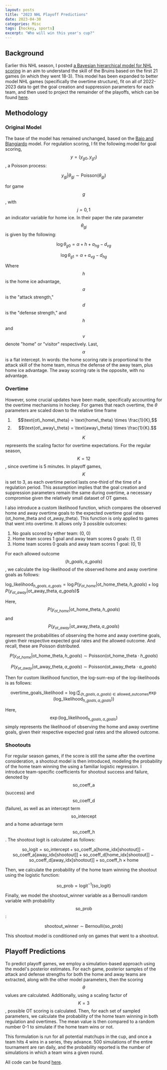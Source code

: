 ```yaml
---
layout: posts
title: "2023 NHL Playoff Predictions"
date: 2023-04-30
categories: Misc
tags: [hockey, sports]
excerpt: "Who will win this year's cup?"
---
```


<script src="https://cdn.mathjax.org/mathjax/latest/MathJax.js?config=TeX-AMS-MML_HTMLorMML" type="text/javascript"></script>


## Background

Earlier this NHL season, I posted [a Bayesian hierarchical model for NHL scoring](http://tylerjamesburch.com/blog/misc/hockey-bayes) in an aim to understand the skill of the Bruins based on the first 21 games (in which they went 18-3). This model has been expanded to better model NHL games (specifically the overtime structure), fit on all of 2022-2023 data to get the goal creation and suppression parameters for each team, and then used to project the remainder of the playoffs, which can be found [here](http://nhl-projections.tylerjamesburch.com).

## Methodology

### Original Model

The base of the model has remained unchanged, based on the  [Baio and Blangiardo](https://discovery.ucl.ac.uk/id/eprint/16040/1/16040.pdf) model. For regulation scoring, I fit the following model for goal scoring, $$y = (y_{g0}, y_{g1})$$, a Poisson process:

$$ y_{gj} | \theta_{gj} \sim \text{Poisson}(\theta_{gj})$$

for game $$g$$, with $$j = {0, 1}$$ an indicator variable for home ice. In their paper the rate parameter $$\theta_{gj}$$ is given by the following:

$$ \log \theta_{g0} = \alpha + h + a_{hg} - d_{vg}$$

$$ \log \theta_{g1} = \alpha + a_{vg} - d_{hg}$$

Where $$h$$ is the home ice advantage, $$a$$ is the "attack strength," $$d$$ is the "defense strength," and $$h$$ and $$v$$ denote "home" or "visitor" respectively. Last, $$\alpha$$ is a flat intercept. In words: the home scoring rate is proportional to the attack skill of the home team, minus the defense of the away team, plus home ice advantage. The away scoring rate is the opposite, with no advantage.

### Overtime 

However, some crucial updates have been made, specifically accounting for the overtime mechanisms in hockey. For games that reach overtime, the $\theta$ parameters are scaled down to the relative time frame 

1. $$\text{ot\_home\_theta} = \text{home\_theta} \times \frac{1}{K},$$
2. $$\text{ot\_away\_theta} = \text{away\_theta} \times \frac{1}{K}.$$

$$K$$ represents the scaling factor for overtime expectations. For the regular season, $$K = 12$$, since overtime is 5 minutes. In playoff games, $$K$$ is set to 3, as each overtime period lasts one-third of the time of a regulation period. This assumption implies that the goal creation and suppression parameters remain the same during overtime, a necessary compromise given the relatively small dataset of OT games.

I also introduce a custom likelihood function, which compares the observed home and away overtime goals to the expected overtime goal rates (ot_home_theta and ot_away_theta). This function is only applied to games that went into overtime. It allows only 3 possible outcomes:

1. No goals scored by either team: (0, 0)
2. Home team scores 1 goal and away team scores 0 goals: (1, 0)
3. Home team scores 0 goals and away team scores 1 goal: (0, 1)

For each allowed outcome $$(h\_goals, a\_goals)$$, we calculate the log-likelihood of the observed home and away overtime goals as follows:

$\text{log\_likelihood}_{h\_goals, a\_goals} = \log P(y_{ot\_home} | \text{ot\_home\_theta}, h\_goals) + \log P(y_{ot\_away} | \text{ot\_away\_theta}, a\_goals)$$

Here, $$P(y_{ot\_home} | \text{ot\_home\_theta}, h\_goals)$$ and $$P(y_{ot\_away} | \text{ot\_away\_theta}, a\_goals)$$ represent the probabilities of observing the home and away overtime goals, given their respective expected goal rates and the allowed outcome. And recall, these are Poisson distributed.

$$P(y_{ot\_home} | \text{ot\_home\_theta}, h\_goals) \sim \text{Poisson}(\text{ot\_home\_theta} \cdot h\_goals)$$

$$P(y_{ot\_away} | \text{ot\_away\_theta}, a\_goals) \sim \text{Poisson}(\text{ot\_away\_theta} \cdot a\_goals)$$

Then for custom likelihood function, the log-sum-exp of the log-likelihoods is as follows:

$$\text{overtime\_goals\_likelihood} = \log \left(\sum_{(h\_goals, a\_goals) \in \text{allowed\_outcomes}} \exp\left({\text{log\_likelihood}_{h\_goals, a\_goals}}\right)\right)$$

Here, $$\exp(\text{log\_likelihood}_{h\_goals, a\_goals})$$ simply represents the likelihood of observing the home and away overtime goals, given their respective expected goal rates and the allowed outcome.

### Shootouts

For regular season games, if the score is still the same after the overtime consideration, a shootout model is then introduced, modeling the probability of the home team winning the using a familiar logistic regression. I introduce team-specific coefficients for shootout success and failure, denoted by $$\text{so\_coeff\_a}$$ (success) and $$\text{so\_coeff\_d}$$ (failure), as well as an intercept term $$\text{so\_intercept}$$ and a home advantage term $$\text{so\_coeff\_h}$$. The shootout logit is calculated as follows:

$$\text{so\_logit} = \text{so\_intercept} + \text{so\_coeff\_a}[\text{home\_idx[shootout]}] - \text{so\_coeff\_a}[\text{away\_idx[shootout]}] + \text{so\_coeff\_d}[\text{home\_idx[shootout]}] - \text{so\_coeff\_d}[\text{away\_idx[shootout]}] + \text{so\_coeff\_h} \times \text{home}$$

Then, we calculate the probability of the home team winning the shootout using the logistic function:

$$\text{so\_prob} = \text{logit}^{-1}(\text{so\_logit})$$

Finally, we model the shootout_winner variable as a Bernoulli random variable with probability $$\text{so\_prob}$$:

$$\text{shootout\_winner} \sim \text{Bernoulli}(\text{so\_prob})$$

This shootout model is conditioned only on games that went to a shootout.


## Playoff Predictions

To predict playoff games, we employ a simulation-based approach using the model's posterior estimates. For each game, posterior samples of the attack and defense strengths for both the home and away teams are extracted, along with the other model parameters, then the scoring $$\theta$$ values are calculated. Additionally, using a scaling factor of $$K=3$$, possible OT scoring is calculated. Then, for each set of sampled parameters, we calculate the probability of the home team winning in both regulation and overtimes. The mean value is then compared to a random number 0-1 to simulate if the home team wins or not.

This formulation is run for all potential matchups in the cup, and once a team hits 4 wins in a series, they advance. 500 simulations of the entire tournament are ran daily, and the probability reported is the number of simulations in which a team wins a given round.

All code can be found [here](https://github.com/tjburch/nhl-predictions).